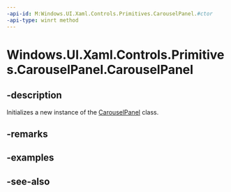 ```yaml
---
-api-id: M:Windows.UI.Xaml.Controls.Primitives.CarouselPanel.#ctor
-api-type: winrt method
---
```


<!-- Method syntax
public CarouselPanel()
-->

# Windows.UI.Xaml.Controls.Primitives.CarouselPanel.CarouselPanel

## -description
Initializes a new instance of the [CarouselPanel](carouselpanel.md) class.


## -remarks

## -examples

## -see-also
